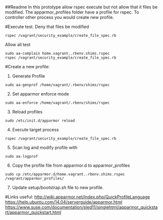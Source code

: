 ##Readme
In this prototype allow rspec execute but not allow that it files be modified.
The apparmor_profiles folder have a profile for rspec. To controller other process you would create new profile.

#Execute test.
Deny that files be modified
```
rspec /vagrant/security_example/create_file_spec.rb
```
Allow all test
```
sudo aa-complain home.vagrant..rbenv.shims.rspec
rspec /vagrant/security_example/create_file_spec.rb
```

#Create a new profile:
1. Generate Profile
```
sudo aa-genprof /home/vagrant/.rbenv/shims/rspec
```
2. Set apparmor enforce mode
```
sudo aa-enforce /home/vagrant/.rbenv/shims/rspec
```
3. Reload profiles
```
sudo /etc/init.d/apparmor reload
```
4. Execute target process
```
rspec /vagrant/security_example/create_file_spec.rb
```
5. Scan log and modify profile with
```
sudo aa-logprof
```
6. Copy the profile file from apparmor.d to apparmor_profiles
```
sudo cp /etc/apparmor.d/home.vagrant..rbenv.shims.rspec /vagrant/apparmor_profiles/
```
7. Update setup/bootstrap.sh file to new profile.

#Links useful:
http://wiki.apparmor.net/index.php/QuickProfileLanguage
https://help.ubuntu.com/14.04/serverguide/apparmor.html
https://www.suse.com/documentation/sled11/singlehtml/apparmor_quickstart/apparmor_quickstart.html